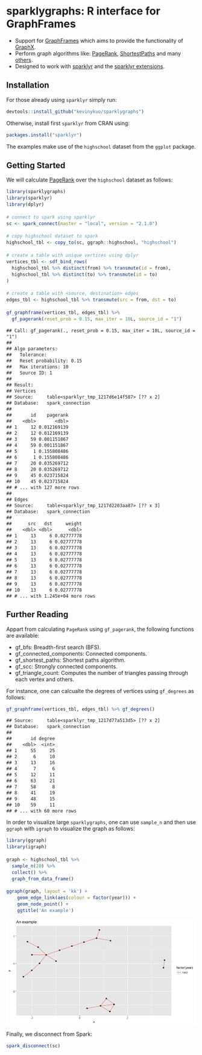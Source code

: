 sparklygraphs: R interface for GraphFrames
================

-   Support for [GraphFrames](https://graphframes.github.io/) which aims to provide the functionality of [GraphX](http://spark.apache.org/graphx/).
-   Perform graph algorithms like: [PageRank](https://graphframes.github.io/api/scala/index.html#org.graphframes.lib.PageRank), [ShortestPaths](https://graphframes.github.io/api/scala/index.html#org.graphframes.lib.ShortestPaths) and many [others](https://graphframes.github.io/api/scala/#package).
-   Designed to work with [sparklyr](https://spark.rstudio.com) and the [sparklyr extensions](http://spark.rstudio.com/extensions.html).

Installation
------------

For those already using `sparklyr` simply run:

``` r
devtools::install_github("kevinykuo/sparklygraphs")
```

Otherwise, install first `sparklyr` from CRAN using:

``` r
packages.install("sparklyr")
```

The examples make use of the `highschool` dataset from the `ggplot` package.

Getting Started
---------------

We will calculate [PageRank](https://en.wikipedia.org/wiki/PageRank) over the `highschool` dataset as follows:

``` r
library(sparklygraphs)
library(sparklyr)
library(dplyr)

# connect to spark using sparklyr
sc <- spark_connect(master = "local", version = "2.1.0")

# copy highschool dataset to spark
highschool_tbl <- copy_to(sc, ggraph::highschool, "highschool")

# create a table with unique vertices using dplyr
vertices_tbl <- sdf_bind_rows(
  highschool_tbl %>% distinct(from) %>% transmute(id = from),
  highschool_tbl %>% distinct(to) %>% transmute(id = to)
)

# create a table with <source, destination> edges
edges_tbl <- highschool_tbl %>% transmute(src = from, dst = to)

gf_graphframe(vertices_tbl, edges_tbl) %>%
  gf_pagerank(reset_prob = 0.15, max_iter = 10L, source_id = "1")
```

    ## Call: gf_pagerank(., reset_prob = 0.15, max_iter = 10L, source_id = "1")
    ## 
    ## Algo parameters:
    ##   Tolerance: 
    ##   Reset probability: 0.15
    ##   Max iterations: 10
    ##   Source ID: 1
    ## 
    ## Result:
    ## Vertices
    ## Source:     table<sparklyr_tmp_1217d6e14f587> [?? x 2]
    ## Database:   spark_connection
    ## 
    ##       id    pagerank
    ##    <dbl>       <dbl>
    ## 1     12 0.012169139
    ## 2     12 0.012169139
    ## 3     59 0.001151867
    ## 4     59 0.001151867
    ## 5      1 0.155808486
    ## 6      1 0.155808486
    ## 7     20 0.035269712
    ## 8     20 0.035269712
    ## 9     45 0.023715824
    ## 10    45 0.023715824
    ## # ... with 127 more rows
    ## 
    ## Edges
    ## Source:     table<sparklyr_tmp_1217d2203aa87> [?? x 3]
    ## Database:   spark_connection
    ## 
    ##      src   dst     weight
    ##    <dbl> <dbl>      <dbl>
    ## 1     13     6 0.02777778
    ## 2     13     6 0.02777778
    ## 3     13     6 0.02777778
    ## 4     13     6 0.02777778
    ## 5     13     6 0.02777778
    ## 6     13     6 0.02777778
    ## 7     13     6 0.02777778
    ## 8     13     6 0.02777778
    ## 9     13     6 0.02777778
    ## 10    13     6 0.02777778
    ## # ... with 1.245e+04 more rows

Further Reading
---------------

Appart from calculating `PageRank` using `gf_pagerank`, the following functions are available:

-   gf\_bfs: Breadth-first search (BFS).
-   gf\_connected\_components: Connected components.
-   gf\_shortest\_paths: Shortest paths algorithm.
-   gf\_scc: Strongly connected components.
-   gf\_triangle\_count: Computes the number of triangles passing through each vertex and others.

For instance, one can calcualte the degrees of vertices using `gf_degrees` as follows:

``` r
gf_graphframe(vertices_tbl, edges_tbl) %>% gf_degrees()
```

    ## Source:     table<sparklyr_tmp_1217d77a513d5> [?? x 2]
    ## Database:   spark_connection
    ## 
    ##       id degree
    ##    <dbl>  <int>
    ## 1     55     25
    ## 2      6     10
    ## 3     13     16
    ## 4      7      6
    ## 5     12     11
    ## 6     63     21
    ## 7     58      8
    ## 8     41     19
    ## 9     48     15
    ## 10    59     11
    ## # ... with 60 more rows

In order to visualize large `sparklygraphs`, one can use `sample_n` and then use `ggraph` with `igraph` to visualize the graph as follows:

``` r
library(ggraph)
library(igraph)

graph <- highschool_tbl %>%
  sample_n(20) %>%
  collect() %>%
  graph_from_data_frame()

ggraph(graph, layout = 'kk') + 
    geom_edge_link(aes(colour = factor(year))) + 
    geom_node_point() + 
    ggtitle('An example')
```

![](tools/readme/unnamed-chunk-5-1.png)

Finally, we disconnect from Spark:

``` r
spark_disconnect(sc)
```
